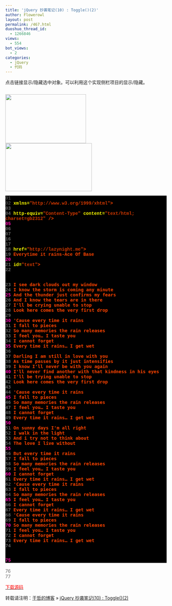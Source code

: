 ```yaml
---
title: 'jQuery 抄袭笔记(10) : Toggle()(2)'
author: Flowerowl
layout: post
permalink: /467.html
duoshuo_thread_id:
  - 1266846
views:
  - 554
bot_views:
  - 2
categories:
  - jQuery
  - 代码
---
```

  
点击链接显示/隐藏选中对象。可以利用这个实现侧栏项目的显示/隐藏。

<pre></pre>

<img class="size-full wp-image-469 aligncenter" title="Lazynight | 夜阑" src="http://lazynight.me/wp-content/uploads/2011/10/20111013131813.jpg" alt="" width="252" height="153" /><img class="size-full wp-image-473 aligncenter" title="Lazynight | 夜阑" src="http://lazynight.me/wp-content/uploads/2011/10/20111013133552.jpg" alt="" width="270" height="150" />

<div style="background:#fdfdfd;color:black;">
</div>

<div class="source" style="font-family: '[object HTMLOptionElement]', Consolas, 'Lucida Console', 'Courier New'; color: rgb(192, 192, 192); background-color: rgb(0, 0, 0); ">
  <span style="color: rgb(105, 105, 105); ">01</span> <span style="color: rgb(255, 255, 255); "><!DOCTYPE html PUBLIC "-//W3C//DTD XHTML 1.0 Transitional//EN" &#8220;http://www.w3.org/TR/xhtml1/DTD/xhtml1-transitional.dtd&#8221;></span><br /><span style="color: rgb(105, 105, 105); ">02</span> <span style="color: rgb(255, 68, 0); font-weight: bold; "><html</span> <span style="color: rgb(255, 255, 0); ">xmlns=</span><span style="color: rgb(209, 56, 0); ">"http://www.w3.org/1999/xhtml"</span><span style="color: rgb(255, 68, 0); font-weight: bold; ">></span><br /><span style="color: rgb(105, 105, 105); ">03</span> <span style="color: rgb(255, 68, 0); font-weight: bold; "><head></span><br /><span style="color: rgb(105, 105, 105); ">04</span> <span style="color: rgb(255, 68, 0); font-weight: bold; "><meta</span> <span style="color: rgb(255, 255, 0); ">http-equiv=</span><span style="color: rgb(209, 56, 0); ">"Content-Type"</span> <span style="color: rgb(255, 255, 0); ">content=</span><span style="color: rgb(209, 56, 0); ">"text/html; charset=gb2312"</span> <span style="color: rgb(255, 68, 0); font-weight: bold; ">/></span><br /><span style="color: rgb(248, 16, 176); ">05</span> <span style="color: rgb(255, 68, 0); font-weight: bold; "><title></span>Hello Lazynight！<span style="color: rgb(255, 68, 0); font-weight: bold; "></title></span><br /><span style="color: rgb(105, 105, 105); ">06</span> <span style="color: rgb(255, 68, 0); font-weight: bold; "><script </span><span style="color: rgb(255, 255, 0); ">type=</span><span style="color: rgb(209, 56, 0); ">"text/javascript"</span> <span style="color: rgb(255, 255, 0); ">src=</span><span style="color: rgb(209, 56, 0); ">"jquery-1.1.3.pack.js"</span><span style="color: rgb(255, 68, 0); font-weight: bold; ">></script></span><br /><span style="color: rgb(105, 105, 105); ">07</span> <span style="color: rgb(255, 68, 0); font-weight: bold; "><script </span><span style="color: rgb(255, 255, 0); ">type=</span><span style="color: rgb(209, 56, 0); ">"text/javascript"</span><span style="color: rgb(255, 68, 0); font-weight: bold; ">></span><br /><span style="color: rgb(105, 105, 105); ">08</span> <span style="color: rgb(192, 192, 192); ">$</span>(<span style="color: rgb(192, 192, 192); ">document</span><span style="color: rgb(192, 192, 192); ">).</span><span style="color: rgb(192, 192, 192); ">ready</span>(<span style="color: rgb(255, 68, 0); font-weight: bold; ">function</span><span style="color: rgb(192, 192, 192); ">(){</span><br /><span style="color: rgb(105, 105, 105); ">09</span> &nbsp;&nbsp;&nbsp; <span style="color: rgb(192, 192, 192); ">$</span>(<span style="color: rgb(209, 56, 0); ">"a"</span><span style="color: rgb(192, 192, 192); ">).</span><span style="color: rgb(192, 192, 192); ">toggle</span>(<span style="color: rgb(255, 68, 0); font-weight: bold; ">function</span><span style="color: rgb(192, 192, 192); ">(){</span><br /><span style="color: rgb(248, 16, 176); ">10</span> &nbsp;&nbsp;&nbsp;&nbsp;&nbsp;&nbsp;&nbsp; <span style="color: rgb(192, 192, 192); ">$</span>(<span style="color: rgb(209, 56, 0); ">"#text"</span><span style="color: rgb(192, 192, 192); ">).</span><span style="color: rgb(192, 192, 192); ">hide</span>(<span style="color: rgb(209, 56, 0); ">'slow'</span><span style="color: rgb(192, 192, 192); ">);},</span><br /><span style="color: rgb(105, 105, 105); ">11</span> &nbsp;&nbsp;&nbsp;&nbsp;&nbsp;&nbsp;&nbsp; <span style="color: rgb(255, 68, 0); font-weight: bold; ">function</span><span style="color: rgb(192, 192, 192); ">(){</span><br /><span style="color: rgb(105, 105, 105); ">12</span> &nbsp;&nbsp;&nbsp;&nbsp;&nbsp;&nbsp;&nbsp; <span style="color: rgb(192, 192, 192); ">$</span>(<span style="color: rgb(209, 56, 0); ">"#text"</span><span style="color: rgb(192, 192, 192); ">).</span><span style="color: rgb(192, 192, 192); ">show</span>(<span style="color: rgb(209, 56, 0); ">'fast'</span>);<br /><span style="color: rgb(105, 105, 105); ">13</span> &nbsp;&nbsp;&nbsp; <span style="color: rgb(192, 192, 192); ">});</span><br /><span style="color: rgb(105, 105, 105); ">14</span> <span style="color: rgb(192, 192, 192); ">});</span><br /><span style="color: rgb(248, 16, 176); ">15</span> <span style="color: rgb(255, 68, 0); font-weight: bold; "></script></span><br /><span style="color: rgb(105, 105, 105); ">16</span> <span style="color: rgb(255, 68, 0); font-weight: bold; "></head></span><br /><span style="color: rgb(105, 105, 105); ">17</span> <span style="color: rgb(255, 68, 0); font-weight: bold; "><body></span><br /><span style="color: rgb(105, 105, 105); ">18</span> <span style="color: rgb(255, 68, 0); font-weight: bold; "><a</span> <span style="color: rgb(255, 255, 0); ">href=</span><span style="color: rgb(209, 56, 0); ">"http://lazynight.me"</span><span style="color: rgb(255, 68, 0); font-weight: bold; ">></span><br /><span style="color: rgb(105, 105, 105); ">19</span> Everytime it rains-Ace Of Base<br /><span style="color: rgb(248, 16, 176); ">20</span> <span style="color: rgb(255, 68, 0); font-weight: bold; "></a></span><br /><span style="color: rgb(105, 105, 105); ">21</span> <span style="color: rgb(255, 68, 0); font-weight: bold; "><div</span> <span style="color: rgb(255, 255, 0); ">id=</span><span style="color: rgb(209, 56, 0); ">"text"</span><span style="color: rgb(255, 68, 0); font-weight: bold; ">></span><br /><span style="color: rgb(105, 105, 105); ">22</span> <span style="color: rgb(255, 68, 0); font-weight: bold; "><pre></span><br /><span style="color: rgb(105, 105, 105); ">23</span> I see dark clouds out my window<br /><span style="color: rgb(105, 105, 105); ">24</span> I know the storm is coming any minute<br /><span style="color: rgb(248, 16, 176); ">25</span> And the thunder just confirms my fears<br /><span style="color: rgb(105, 105, 105); ">26</span> And I know the tears are in there<br /><span style="color: rgb(105, 105, 105); ">27</span> I'll be crying unable to stop<br /><span style="color: rgb(105, 105, 105); ">28</span> Look here comes the very first drop <br /><span style="color: rgb(105, 105, 105); ">29</span> <br /><span style="color: rgb(248, 16, 176); ">30</span> 'Cause every time it rains<br /><span style="color: rgb(105, 105, 105); ">31</span> I fall to pieces<br /><span style="color: rgb(105, 105, 105); ">32</span> So many memories the rain releases<br /><span style="color: rgb(105, 105, 105); ">33</span> I feel you&#8230; I taste you<br /><span style="color: rgb(105, 105, 105); ">34</span> I cannot forget<br /><span style="color: rgb(248, 16, 176); ">35</span> Every time it rains&#8230; I get wet <br /><span style="color: rgb(105, 105, 105); ">36</span> <br /><span style="color: rgb(105, 105, 105); ">37</span> Darling I am still in love with you<br /><span style="color: rgb(105, 105, 105); ">38</span> As time passes by it just intensifies<br /><span style="color: rgb(105, 105, 105); ">39</span> I know I'll never be with you again<br /><span style="color: rgb(248, 16, 176); ">40</span> I'll never find another with that kindness in his eyes<br /><span style="color: rgb(105, 105, 105); ">41</span> I'll be trying unable to stop<br /><span style="color: rgb(105, 105, 105); ">42</span> Look here comes the very first drop <br /><span style="color: rgb(105, 105, 105); ">43</span> <br /><span style="color: rgb(105, 105, 105); ">44</span> 'Cause every time it rains<br /><span style="color: rgb(248, 16, 176); ">45</span> I fall to pieces<br /><span style="color: rgb(105, 105, 105); ">46</span> So many memories the rain releases<br /><span style="color: rgb(105, 105, 105); ">47</span> I feel you&#8230; I taste you<br /><span style="color: rgb(105, 105, 105); ">48</span> I cannot forget<br /><span style="color: rgb(105, 105, 105); ">49</span> Every time it rains&#8230; I get wet <br /><span style="color: rgb(248, 16, 176); ">50</span> <br /><span style="color: rgb(105, 105, 105); ">51</span> On sunny days I'm all right<br /><span style="color: rgb(105, 105, 105); ">52</span> I walk in the light<br /><span style="color: rgb(105, 105, 105); ">53</span> And i try not to think about<br /><span style="color: rgb(105, 105, 105); ">54</span> The love I live without <br /><span style="color: rgb(248, 16, 176); ">55</span> <br /><span style="color: rgb(105, 105, 105); ">56</span> But every time it rains<br /><span style="color: rgb(105, 105, 105); ">57</span> I fall to pieces<br /><span style="color: rgb(105, 105, 105); ">58</span> So many memories the rain releases<br /><span style="color: rgb(105, 105, 105); ">59</span> I feel you&#8230; I taste you<br /><span style="color: rgb(248, 16, 176); ">60</span> I cannot forget<br /><span style="color: rgb(105, 105, 105); ">61</span> Every time it rains&#8230; I get wet<br /><span style="color: rgb(105, 105, 105); ">62</span> 'Cause every time it rains<br /><span style="color: rgb(105, 105, 105); ">63</span> I fall to pieces<br /><span style="color: rgb(105, 105, 105); ">64</span> So many memories the rain releases<br /><span style="color: rgb(248, 16, 176); ">65</span> I feel you&#8230; I taste you<br /><span style="color: rgb(105, 105, 105); ">66</span> I cannot forget<br /><span style="color: rgb(105, 105, 105); ">67</span> Every time it rains&#8230; I get wet<br /><span style="color: rgb(105, 105, 105); ">68</span> 'Cause every time it rains<br /><span style="color: rgb(105, 105, 105); ">69</span> I fall to pieces<br /><span style="color: rgb(248, 16, 176); ">70</span> So many memories the rain releases<br /><span style="color: rgb(105, 105, 105); ">71</span> I feel you&#8230; I taste you<br /><span style="color: rgb(105, 105, 105); ">72</span> I cannot forget<br /><span style="color: rgb(105, 105, 105); ">73</span> Every time it rains&#8230; I get wet<br /><span style="color: rgb(105, 105, 105); ">74</span> <span style="color: rgb(255, 68, 0); font-weight: bold; "></pre></span><br /><span style="color: rgb(248, 16, 176); ">75</span> <span style="color: rgb(255, 68, 0); font-weight: bold; "></div></span><br /><span style="color: rgb(105, 105, 105); ">76</span> <span style="color: rgb(255, 68, 0); font-weight: bold; "></body></span><br /><span style="color: rgb(105, 105, 105); ">77</span> <span style="color: rgb(255, 68, 0); font-weight: bold; "></html></span>
</div>

<span style="color: #ff0000;"><a href="http://down.qiannao.com/space/file/flowerowl/-4e0a-4f20-5206-4eab/Lazy10_Toggle(2).rar/.page" target="_blank"><span style="color: #ff0000;">下载源码</span></a></span>

转载请注明：[于哲的博客][1] &raquo; [jQuery 抄袭笔记(10) : Toggle()(2)][2]

 [1]: http://localhost/wordpress
 [2]: http://localhost/wordpress/467.html